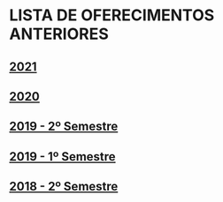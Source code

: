 # LISTA DE OFERECIMENTOS ANTERIORES

## [2021](https://governoaberto-usp.github.io/ACH3778/2021 "2021")
## [2020](https://governoaberto-usp.github.io/ACH3778/2020 "2020")
## [2019 - 2º Semestre](https://governoaberto-usp.github.io/ACH3778/201902 "2019_02")
## [2019 - 1º Semestre](https://governoaberto-usp.github.io/ACH3778/201901 "2019_01")
## [2018 - 2º Semestre](https://pt.wikiversity.org/wiki/Governo_Aberto_(curso))
